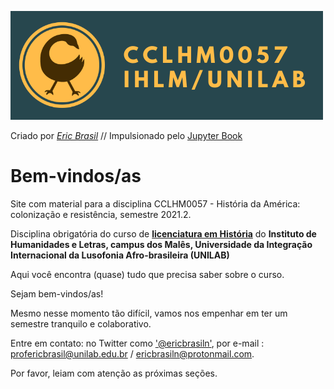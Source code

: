 ![banner](images/1.png)

Criado por [_Eric Brasil_](https://ericbrasiln.github.io) // Impulsionado pelo [Jupyter Book](https://jupyterbook.org/)

# Bem-vindos/as

Site com material para a disciplina CCLHM0057 - História da América: colonização e resistência, semestre 2021.2.

Disciplina obrigatória do curso de **[licenciatura em História](http://historia.males.unilab.edu.br/)** do **Instituto de Humanidades e Letras, campus dos Malês, Universidade da Integração Internacional da Lusofonia Afro-brasileira (UNILAB)**

Aqui você encontra (quase) tudo que precisa saber sobre o curso.

Sejam bem-vindos/as!

Mesmo nesse momento tão difícil, vamos nos empenhar em ter um semestre tranquilo e colaborativo.

Entre em contato: no Twitter como <a href="https://twitter.com/ericbrasiln">'@ericbrasiln'</a>, por e-mail : profericbrasil@unilab.edu.br / ericbrasiln@protonmail.com.

Por favor, leiam com atenção as próximas seções.